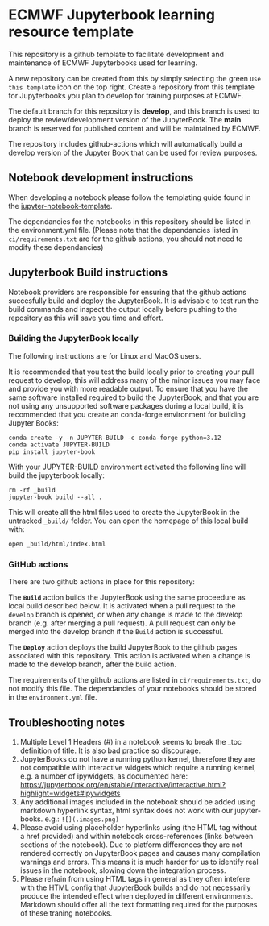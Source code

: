 # ECMWF Jupyterbook learning resource template

This repository is a github template to facilitate development and maintenance of ECMWF Jupyterbooks used for learning.

A new repository can be created from this by simply selecting the green `Use this template` icon on the top right. Create a repository from this template for Jupyterbooks you plan to develop for training purposes at ECMWF.

The default branch for this repository is **develop**, and this branch is used to deploy the review/development version of the JupyterBook. The **main** branch is reserved for published content and will be maintained by ECMWF.

The repository includes github-actions which will automatically build a develop version of the Jupyter Book that can be used for review purposes.

## Notebook development instructions

When developing a notebook please follow the templating guide found in the 
[jupyter-notebook-template](https://github.com/ecmwf-training/jupyter-notebook-template).

The dependancies for the notebooks in this repository should be listed in the environment.yml file.
(Please note that the dependancies listed in `ci/requirements.txt` are for the github actions, you should not need to modify these dependancies)


## Jupyterbook Build instructions

Notebook providers are responsible for ensuring that the github actions succesfully build and deploy the
JupyterBook. It is advisable to test run the build commands and inspect the output locally before pushing
to the repository as this will save you time and effort.

### Building the JupyterBook locally

The following instructions are for Linux and MacOS users.

It is recommended that you test the build locally prior to creating your pull request to develop,
this will address many of the minor issues you may face and provide you with more readable output.
To ensure that you have the same software installed required to build the JupyterBook,
and that you are not using any unsupported software packages during a local build, it is recommended
that you create an conda-forge environment for building Jupyter Books:

```
conda create -y -n JUPYTER-BUILD -c conda-forge python=3.12
conda activate JUPYTER-BUILD
pip install jupyter-book
```

With your JUPYTER-BUILD environment activated the following line will build the jupyterbook locally:

```
rm -rf _build
jupyter-book build --all .
```

This will create all the html files used to create the JupyterBook in the untracked `_build/` folder.
You can open the homepage of this local build with:

```
open _build/html/index.html
```

### GitHub actions

There are two github actions in place for this repository:

The **`Build`** action builds the JupyterBook using the same proceedure as local build described below.
It is activated when a pull request to the `develop` branch is opened, or when any change is made to the 
develop branch (e.g. after merging a pull request). A pull request can only be merged
into the develop branch if the `Build` action is successful.

The **`Deploy`** action deploys the build JupyterBook to the github pages associated with this repository.
This action is activated when a change is made to the develop branch, after the build action.

The requirements of the github actions are listed in `ci/requirements.txt`, do not modify this file.
The dependancies of your notebooks should be stored in the `environment.yml` file.

## Troubleshooting notes

1. Multiple Level 1 Headers (#) in a notebook seems to break the _toc definition of title. It is also bad practice so discourage.
2. JupyterBooks do not have a running python kernel, threrefore they are not compatible with interactive widgets which require a running kernel, e.g. a number of ipywidgets, as documented here: https://jupyterbook.org/en/stable/interactive/interactive.html?highlight=widgets#ipywidgets
3. Any additional images included in the notebook should be added using markdown hyperlink syntax, html syntax does not work with our jupyter-books. e.g.: `![](.images.png)`
4. Please avoid using placeholder hyperlinks using (the HTML <a> tag without a href provided) and within notebook cross-references (links between sections of the notebook). Due to platform differences they are not rendered correctly on JupyterBook pages and causes many compilation warnings and errors. This means it is much harder for us to identify real issues in the notebook, slowing down the integration process.
5. Please refrain from using HTML tags in general as they often intefere with the HTML config that JupyterBook builds and do not necessarily produce the intended effect when deployed in different environments. Markdown should offer all the text formatting required for the purposes of these traning notebooks.
